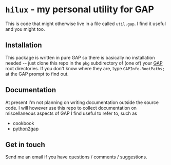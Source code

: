 # `hilux` - my personal utility for GAP

This is code that might otherwise live in a file called `util.gap`.
I find it useful and you might too.

## Installation

This package is written in pure GAP so there is basically no installation needed -- just clone this repo in the `pkg` subdirectory of (one of) your [GAP](http://www.gap-system.org) root directories.
If you don't know where they are, type `GAPInfo.RootPaths;` at the GAP prompt to find out.

## Documentation

At present I'm not planning on writing documentation outside the source code.
I will however use this repo to collect documentation on miscellaneous aspects of GAP I find useful to refer to, such as
* cookbook
* [python2gap](python2gap.txt)

## Get in touch

Send me an email if you have questions / comments / suggestions.
